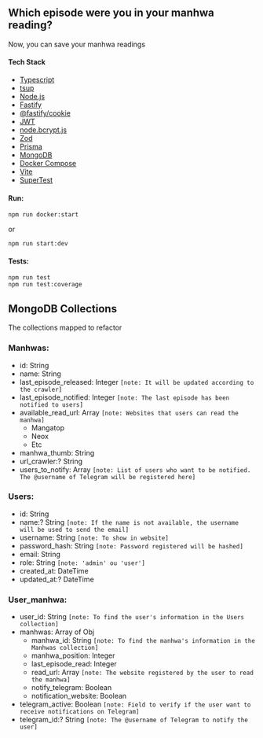 ## Which episode were you in your manhwa reading?
Now, you can save your manhwa readings

#### Tech Stack
- [Typescript](https://www.typescriptlang.org/)
- [tsup](https://github.com/egoist/tsup)
- [Node.js](https://nodejs.org/en)
- [Fastify](https://www.fastify.io/)
- [@fastify/cookie](https://github.com/fastify/fastify-cookie)
- [JWT](https://jwt.io/)
- [node.bcrypt.js](https://github.com/kelektiv/node.bcrypt.js)
- [Zod](https://github.com/colinhacks/zod)
- [Prisma](https://www.prisma.io/)
- [MongoDB](https://www.mongodb.com/)
- [Docker Compose](https://docs.docker.com/compose/)
- [Vite](https://vitejs.dev/)
- [SuperTest](https://github.com/ladjs/supertest)

#### Run:
```
npm run docker:start
```
or
```
npm run start:dev
```


#### Tests:
```
npm run test
npm run test:coverage
```

## MongoDB Collections
The collections mapped to refactor

### Manhwas:
  - id: String
  - name: String
  - last_episode_released: Integer `[note: It will be updated according to the crawler]`
  - last_episode_notified: Integer `[note: The last episode has been notified to users]`
  - available_read_url: Array `[note: Websites that users can read the manhwa]`
    - Mangatop
    - Neox
    - Etc
  - manhwa_thumb: String
  - url_crawler:? String
  - users_to_notify: Array `[note: List of users who want to be notified. The @username of Telegram will be registered here]`

### Users:
  - id: String
  - name:? String `[note: If the name is not available, the username will be used to send the email]`
  - username: String `[note: To show in website]`
  - password_hash: String `[note: Password registered will be hashed]`
  - email: String
  - role: String `[note: 'admin' ou 'user']`
  - created_at: DateTime
  - updated_at:? DateTime

### User_manhwa:
  - user_id: String `[note: To find the user's information in the Users collection]`
  - manhwas: Array of Obj
    - manhwa_id: String `[note: To find the manhwa's information in the Manhwas collection]`
    - manhwa_position: Integer
    - last_episode_read: Integer
    - read_url: Array `[note: The website registered by the user to read the manhwa]`
    - notify_telegram: Boolean
    - notification_website: Boolean
  - telegram_active: Boolean `[note: Field to verify if the user want to receive notifications on Telegram]`
  - telegram_id:? String `[note: The @username of Telegram to notify the user]`